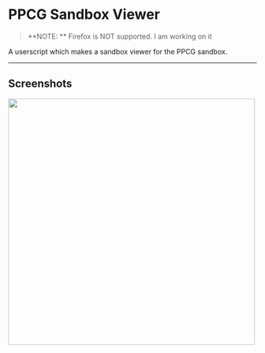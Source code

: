 # PPCG Sandbox Viewer

> **NOTE: ** Firefox is NOT supported. I am working on it

A userscript which makes a sandbox viewer for the PPCG sandbox. 

---

## Screenshots

<img src="http://i.stack.imgur.com/sLfSJ.gif" width="500">
